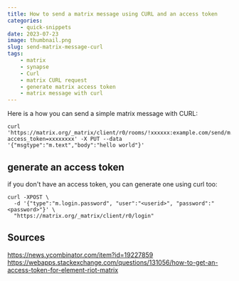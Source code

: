 ```yaml
---
title: How to send a matrix message using CURL and an access token
categories: 
    - quick-snippets
date: 2023-07-23
image: thumbnail.png
slug: send-matrix-message-curl
tags:
    - matrix
    - synapse
    - Curl
    - matrix CURL request
    - generate matrix access token
    - matrix message with curl
---
```


Here is a how you can send a simple matrix message with CURL:

```
curl 'https://matrix.org/_matrix/client/r0/rooms/!xxxxxx:example.com/send/m.room.message/?access_token=xxxxxxxx' -X PUT --data '{"msgtype":"m.text","body":"hello world"}'
```
## generate an access token
if you don't have an access token, you can generate one using curl too:

```
curl -XPOST \
  -d '{"type":"m.login.password", "user":"<userid>", "password":"<password>"}' \
  "https://matrix.org/_matrix/client/r0/login"
```

## Sources
https://news.ycombinator.com/item?id=19227859
https://webapps.stackexchange.com/questions/131056/how-to-get-an-access-token-for-element-riot-matrix